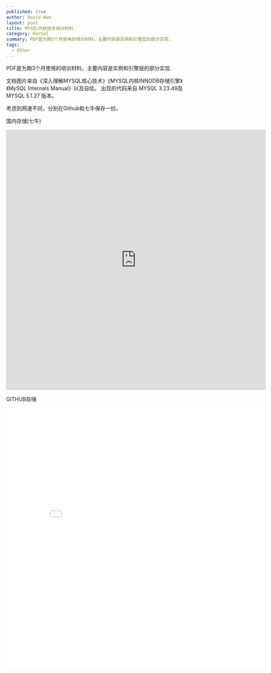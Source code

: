 ```yaml
---
published: true
author: David Wan
layout: post
title: MYSQL内核技术培训材料
category: Kernal
summary: PDF是为期3个月使用的培训材料，主要内容是实例和引擎层的部分实现.
tags:
  - Other
---
```


PDF是为期3个月使用的培训材料，主要内容是实例和引擎层的部分实现.

文档图片来自《深⼊理解MYSQL核⼼技术》《MYSQL内核INNODB存储引擎》《MySQL Internals Manual》以及自绘。
出现的代码来自 MYSQL 3.23.49及MYSQL 5.1.27 版本。

考虑到网速不同，分别在Github和七牛保存一份。

国内存储(七牛)
<center><embed src="http://orxb6fkuo.bkt.clouddn.com/MYSQL%E6%A0%B8%E5%BF%83%E6%8A%80%E6%9C%AF%E5%9F%B9%E8%AE%ADPPT.pdf" width="700" height="700"></center>


GITHUB存储
<center><embed src="/pdf/mysql-kernel.pdf" width="700" height="700"></center>

